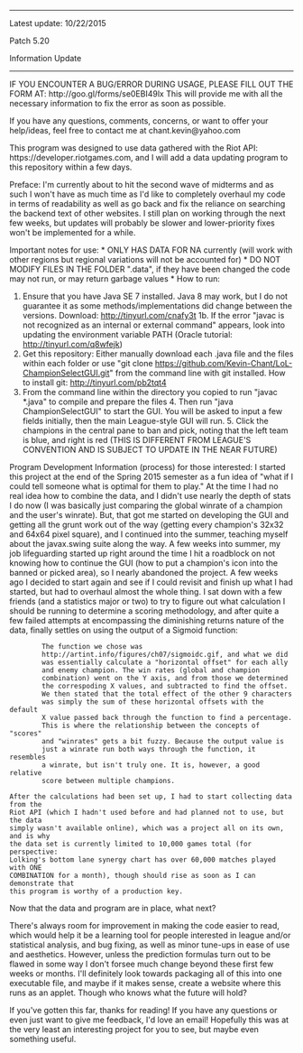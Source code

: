 <hr />

<p>Latest update: 10/22/2015</p>

<p>Patch 5.20</p>

<p>Information Update</p>

<hr />

<p>IF YOU ENCOUNTER A BUG/ERROR DURING USAGE, PLEASE FILL OUT THE FORM AT:
http://goo.gl/forms/se0EBI49lx
This will provide me with all the necessary information to fix the error
as soon as possible.</p>

<p>If you have any questions, comments, concerns, or want to offer your help/ideas, feel free to contact me at chant.kevin@yahoo.com</p>

<p>This program was designed to use data gathered with the Riot API: https://developer.riotgames.com, and I will add a data updating program to this repository within a few days.</p>

<p>Preface: I'm currently about to hit the second wave of midterms and as such I won't have as much time as I'd like to completely overhaul my code in terms of readability
as well as go back and fix the reliance on searching the backend text of other websites. I still plan on working through the next few weeks, but updates will probably be slower and lower-priority fixes won't be implemented for a while.</p>

<p>Important notes for use:
* ONLY HAS DATA FOR NA currently (will work with other regions but regional variations will not be accounted for)
* DO NOT MODIFY FILES IN THE FOLDER ".data", if they have been changed the code may not run, or may return garbage values
* How to run:

1. Ensure that you have Java SE 7 installed. Java 8 may work, but I do not guarantee it as some methods/implementations did change between the versions. Download: http://tinyurl.com/cnafy3t 
  1b. If the error "javac is not recognized as an internal or external command" appears, look into updating the environment variable PATH (Oracle tutorial: http://tinyurl.com/q8wfejk)
2. Get this repository: Either manually download each .java file and the files within each folder or use "git clone https://github.com/Kevin-Chant/LoL-ChampionSelectGUI.git" from the command line with git installed. How to install git: http://tinyurl.com/pb2tqt4
3. From the command line within the directory you copied to run "javac *.java"
    to compile and prepare the files
    4. Then run "java ChampionSelectGUI" to start the GUI. You will be asked to
    input a few fields initially, then the main League-style GUI will run.
    5. Click the champions in the central pane to ban and pick, noting that the left
    team is blue, and right is red (THIS IS DIFFERENT FROM LEAGUE'S CONVENTION AND
    IS SUBJECT TO UPDATE IN THE NEAR FUTURE)</p>

<p>Program Development Information (process) for those interested:
    I started this project at the end of the Spring 2015 semester as a fun idea of
    "what if I could tell someone what is optimal for them to play." At the time
    I had no real idea how to combine the data, and I didn't use nearly the depth of
    stats I do now (I was basically just comparing the global winrate of a champion
    and the user's winrate).
    But, that got me started on developing the GUI and getting all the grunt work
    out of the way (getting every champion's 32x32 and 64x64 pixel square), and I
    continued into the summer, teaching myself about the javax.swing suite along the
    way. A few weeks into summer, my job lifeguarding started up right around the
    time I hit a roadblock on not knowing how to continue the GUI (how to put a
    champion's icon into the banned or picked area), so I nearly abandoned the
    project. A few weeks ago I decided to start again and see if I could revisit
    and finish up what I had started, but had to overhaul almost the whole thing.
    I sat down with a few friends (and a statistics major or two) to try to figure
    out what calculation I should be running to determine a scoring methodology, and
    after quite a few failed attempts at encompassing the diminishing returns nature
    of the data, finally settles on using the output of a Sigmoid function:</p>

<pre><code>        The function we chose was
        http://artint.info/figures/ch07/sigmoidc.gif, and what we did
        was essentially calculate a "horizontal offset" for each ally
        and enemy champion. The win rates (global and champion
        combination) went on the Y axis, and from those we determined
        the correspoding X values, and subtracted to find the offset.
        We then stated that the total effect of the other 9 characters
        was simply the sum of these horizontal offsets with the default
        X value passed back through the function to find a percentage.
        This is where the relationship between the concepts of "scores"
        and "winrates" gets a bit fuzzy. Because the output value is
        just a winrate run both ways through the function, it resembles
        a winrate, but isn't truly one. It is, however, a good relative
        score between multiple champions.

After the calculations had been set up, I had to start collecting data from the
Riot API (which I hadn't used before and had planned not to use, but the data
simply wasn't available online), which was a project all on its own, and is why
the data set is currently limited to 10,000 games total (for perspective:
Lolking's bottom lane synergy chart has over 60,000 matches played with ONE
COMBINATION for a month), though should rise as soon as I can demonstrate that
this program is worthy of a production key.
</code></pre>

<p>Now that the data and program are in place, what next?</p>

<p>There's always room for improvement in making the code easier to read, which would
help it be a learning tool for people interested in league and/or statistical
analysis, and bug fixing, as well as minor tune-ups in ease of use and aesthetics.
However, unless the prediction formulas turn out to be flawed in some way I don't
forsee much change beyond these first few weeks or months. I'll definitely look
towards packaging all of this into one executable file, and maybe if it makes
sense, create a website where this runs as an applet.
Though who knows what the future will hold?</p>

<p>If you've gotten this far, thanks for reading! If you have any questions or even just want to give me feedback, I'd love an email! Hopefully this was at the very least an interesting project for you to see, but maybe even something useful.</p>

